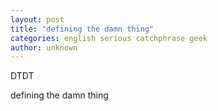 ```yaml
---
layout: post
title: "defining the damn thing"
categories: english serious catchphrase geek
author: unknown
---
```

DTDT

defining the damn thing
